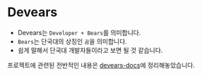 # Devears

- Devears는 `Developer + Bears`를 의미합니다.
- `Bears`는 단국대의 상징인 `곰`을 의미합니다.
- 쉽게 말해서 단국대 개발자들이라고 보면 될 것 같습니다.

프로젝트에 관련된 전반적인 내용은 [devears-docs](./devears-docs)에 정리해놓았습니다.
